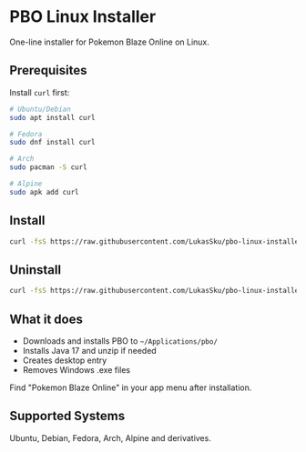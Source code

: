 # PBO Linux Installer

One-line installer for Pokemon Blaze Online on Linux.

## Prerequisites

Install `curl` first:

```bash
# Ubuntu/Debian
sudo apt install curl

# Fedora
sudo dnf install curl

# Arch
sudo pacman -S curl

# Alpine
sudo apk add curl
```

## Install

```bash
curl -fsS https://raw.githubusercontent.com/LukasSku/pbo-linux-installer/refs/heads/main/installer.sh | bash
```

## Uninstall

```bash
curl -fsS https://raw.githubusercontent.com/LukasSku/pbo-linux-installer/refs/heads/main/installer.sh | bash -s -- --uninstall
```

## What it does

- Downloads and installs PBO to `~/Applications/pbo/`
- Installs Java 17 and unzip if needed
- Creates desktop entry
- Removes Windows .exe files

Find "Pokemon Blaze Online" in your app menu after installation.

## Supported Systems

Ubuntu, Debian, Fedora, Arch, Alpine and derivatives.
